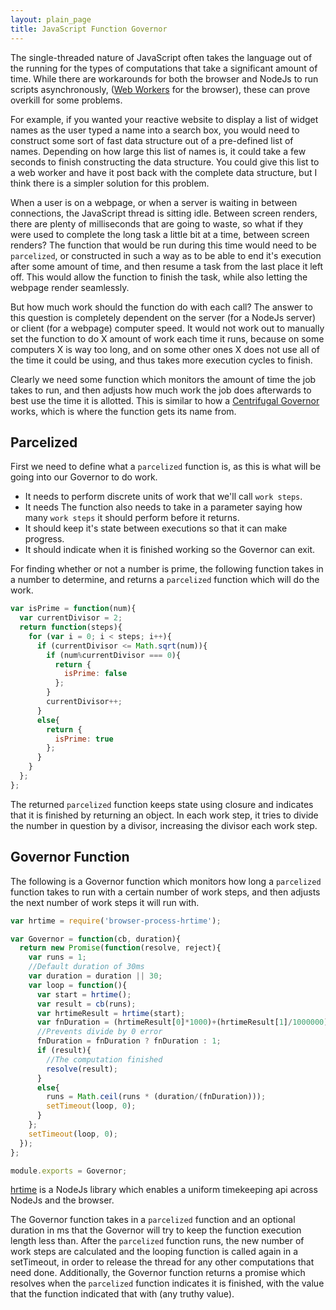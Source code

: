 ```yaml
---
layout: plain_page
title: JavaScript Function Governor
---
```

The single-threaded nature of JavaScript often takes the language out of the running for the types of computations that take a significant amount of time. While there are workarounds for both the browser and NodeJs to run scripts asynchronously, ([Web Workers](http://www.w3schools.com/html/html5_webworkers.asp) for the browser), these can prove overkill for some problems.

For example, if you wanted your reactive website to display a list of widget names as the user typed a name into a search box, you would need to construct some sort of fast data structure out of a pre-defined list of names. Depending on how large this list of names is, it could take a few seconds to finish constructing the data structure. You could give this list to a web worker and have it post back with the complete data structure, but I think there is a simpler solution for this problem.

When a user is on a webpage, or when a server is waiting in between connections, the JavaScript thread is sitting idle. Between screen renders, there are plenty of milliseconds that are going to waste, so what if they were used to complete the long task a little bit at a time, between screen renders? The function that would be run during this time would need to be `parcelized`, or constructed in such a way as to be able to end it's execution after some amount of time, and then resume a task from the last place it left off. This would allow the function to finish the task, while also letting the webpage render seamlessly.

But how much work should the function do with each call? The answer to this question is completely dependent on the server (for a NodeJs server) or client (for a webpage) computer speed. It would not work out to manually set the function to do X amount of work each time it runs, because on some computers X is way too long, and on some other ones X does not use all of the time it could be using, and thus takes more execution cycles to finish.

Clearly we need some function which monitors the amount of time the job takes to run, and then adjusts how much work the job does afterwards to best use the time it is allotted. This is similar to how a [Centrifugal Governor](https://en.wikipedia.org/wiki/Centrifugal_governor) works, which is where the function gets its name from.

## Parcelized

First we need to define what a `parcelized` function is, as this is what will be going into our Governor to do work.

* It needs to perform discrete units of work that we'll call `work steps`.
* It needs The function also needs to take in a parameter saying how many `work steps` it should perform before it returns.
* It should keep it's state between executions so that it can make progress.
* It should indicate when it is finished working so the Governor can exit.

For finding whether or not a number is prime, the following function takes in a number to determine, and returns a `parcelized` function which will do the work.

```js
var isPrime = function(num){
  var currentDivisor = 2;
  return function(steps){
    for (var i = 0; i < steps; i++){
      if (currentDivisor <= Math.sqrt(num)){
        if (num%currentDivisor === 0){
          return {
            isPrime: false
          };
        }
        currentDivisor++;
      }
      else{
        return {
          isPrime: true
        };
      }
    }
  };
};
```

The returned `parcelized` function keeps state using closure and indicates that it is finished by returning an object. In each work step, it tries to divide the number in question by a divisor, increasing the divisor each work step.

## Governor Function

The following is a Governor function which monitors how long a `parcelized` function takes to run with a certain number of work steps, and then adjusts the next number of work steps it will run with.

```js
var hrtime = require('browser-process-hrtime');

var Governor = function(cb, duration){
  return new Promise(function(resolve, reject){
    var runs = 1;
    //Default duration of 30ms
    var duration = duration || 30;
    var loop = function(){
      var start = hrtime();
      var result = cb(runs);
      var hrtimeResult = hrtime(start);
      var fnDuration = (hrtimeResult[0]*1000)+(hrtimeResult[1]/1000000);
      //Prevents divide by 0 error
      fnDuration = fnDuration ? fnDuration : 1;
      if (result){
        //The computation finished
        resolve(result);
      }
      else{
        runs = Math.ceil(runs * (duration/(fnDuration)));
        setTimeout(loop, 0);
      }
    };
    setTimeout(loop, 0);
  });
};

module.exports = Governor;
```

[hrtime](https://github.com/kumavis/browser-process-hrtime) is a NodeJs library which enables a uniform timekeeping api across NodeJs and the browser.

The Governor function takes in a `parcelized` function and an optional duration in ms that the Governor will try to keep the function execution length less than. After the `parcelized` function runs, the new number of work steps are calculated and the looping function is called again in a setTimeout, in order to release the thread for any other computations that need done. Additionally, the Governor function returns a promise which resolves when the `parcelized` function indicates it is finished, with the value that the function indicated that with (any truthy value).

